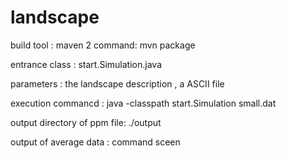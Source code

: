 # landscape

build tool : maven 2   command: mvn package

entrance class :  start.Simulation.java

parameters :  the landscape description , a ASCII file

execution commancd : java -classpath start.Simulation small.dat

output directory of ppm file:  ./output

output of average data : command sceen 
